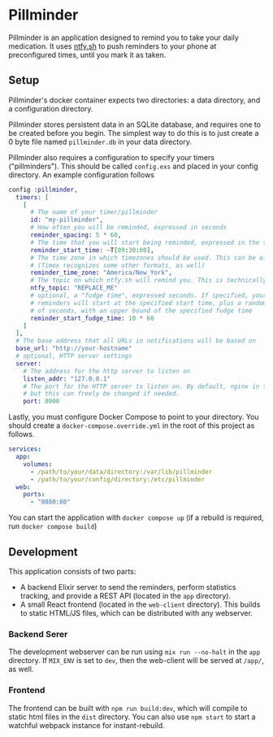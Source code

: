 # Pillminder

Pillminder is an application designed to remind you to take your daily medication. It
uses [ntfy.sh](https://ntfy.sh/) to push reminders to your phone at
preconfigured times, until you mark it as taken.

## Setup

Pillminder's docker container expects two directories: a data directory, and a
configuration directory.

Pillminder stores persistent data in an SQLite database, and requires one to be
created before you begin. The simplest way to do this is to just create a 0
byte file named `pillminder.db` in your data directory.

Pillminder also requires a configuration to specify your timers
("pillminders"). This should be called `config.exs` and placed in your config
directory. An example configuration follows

```elixir
config :pillminder,
  timers: [
    [
      # The name of your timer/pillminder
      id: "my-pillminder",
      # How often you will be reminded, expressed in seconds
      reminder_spacing: 5 * 60,
      # The time that you will start being reminded, expressed in the timezone in which this application runs.
      reminder_start_time: ~T[09:30:00],
      # The time zone in which timezones should be used. This can be either :local or a standard timezone string
      # (Timex recognizes some other formats, as well)
      reminder_time_zone: "America/New_York",
      # The topic on which ntfy.sh will remind you. This is technically public, so pick something sufficiently random.
      ntfy_topic: "REPLACE_ME"
      # optional, a "fudge time", expressed seconds. If specified, your
      # reminders will start at the specified start time, plus a random number
      # of seconds, with an upper bound of the specified fudge time
      reminder_start_fudge_time: 10 * 60
    ]
  ],
  # The base address that all URLs in notifications will be based on
  base_url: "http://your-hostname"
  # optional, HTTP server settings
  server:
    # The address for the http server to listen on
    listen_addr: "127.0.0.1"
    # The port for the HTTP server to listen on. By default, nginx in the `web` container points to port 8000,
    # but this can freely be changed if needed.
    port: 8000
```

Lastly, you must configure Docker Compose to point to your directory. You
should create a `docker-compose.override.yml` in the root of this project as
follows.

```yml
services:
  app:
    volumes:
      - /path/to/your/data/directory:/var/lib/pillminder
      - /path/to/your/config/directory:/etc/pillminder
  web:
    ports:
      - "8080:80"
```

You can start the application with `docker compose up` (if a rebuild is required, run `docker compose build`)

## Development

This application consists of two parts:

- A backend Elixir server to send the reminders, perform statistics tracking,
  and provide a REST API (located in the `app` directory).
- A small React frontend (located in the `web-client` directory). This builds
  to static HTML/JS files, which can be distributed with any webserver.

### Backend Serer

The development webserver can be run using `mix run --no-halt` in the `app`
directory. If `MIX_ENV` is set to `dev`, then the web-client will be served at
`/app/`, as well.

### Frontend

The frontend can be built with `npm run build:dev`, which will compile to
static html files in the `dist` directory. You can also use `npm start` to
start a watchful webpack instance for instant-rebuild.
